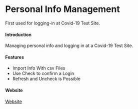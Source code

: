 # Personal Info Management

First used for logging-in at Covid-19 Test Site.

#### Introduction

Managing personal info and logging in at a Covid-19 Test Site.

#### Features
 - Import Info With csv Files
 - Use Check to confirm a Login
 - Refresh and Uncheck is Possible

#### Website

[Website](https://ses-1987.gitee.io/sesticket)